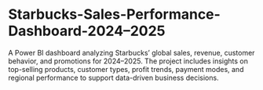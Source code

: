 # Starbucks-Sales-Performance-Dashboard-2024–2025
A Power BI dashboard analyzing Starbucks’ global sales, revenue, customer behavior, and promotions for 2024–2025. The project includes insights on top-selling products, customer types, profit trends, payment modes, and regional performance to support data-driven business decisions.
